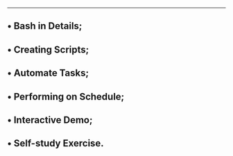 ------------------------------------------------------------------
• Bash in Details;
------------------------------------------------------------------
• Creating Scripts;
------------------------------------------------------------------
• Automate Tasks;
------------------------------------------------------------------
• Performing on Schedule;
------------------------------------------------------------------
• Interactive Demo;
------------------------------------------------------------------
• Self-study Exercise.
------------------------------------------------------------------
